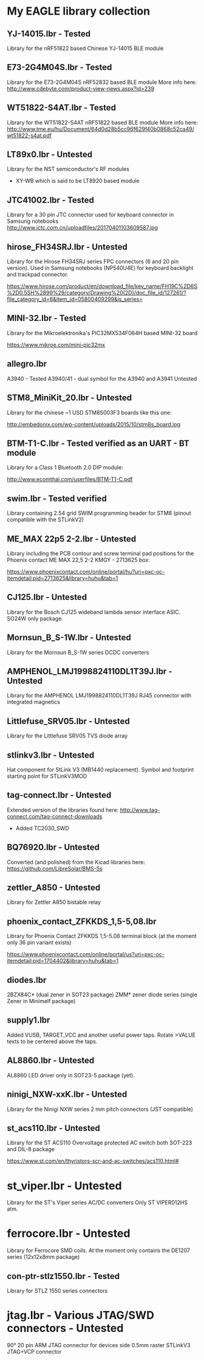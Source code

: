 # My EAGLE library collection

## YJ-14015.lbr - Tested
Library for the nRF51822 based Chinese YJ-14015 BLE module

## E73-2G4M04S.lbr - Tested
Library for the E73-2G4M04S nRF52832 based BLE module 
More info here:
http://www.cdebyte.com/product-view-news.aspx?id=239

## WT51822-S4AT.lbr - Tested
Library for the WT51822-S4AT nRF51822 based BLE module 
More info here:
http://www.tme.eu/hu/Document/64d0d28b5cc96f629f40b0868c52ca49/wt51822-s4at.pdf

## LT89x0.lbr - Untested
Library for the NST semiconductor's RF modules
- XY-WB which is said to be LT8920 based module

## JTC41002.lbr - Tested
Library for a 30 pin JTC connector used for keyboard connector in Samsung notebooks  
http://www.jctc.com.cn/uploadfiles/20170401103609587.jpg

## hirose_FH34SRJ.lbr - Untested
Library for the Hirose FH34SRJ series FPC connectors (6 and 20 pin version). Used in Samsung notebooks (NP540U4E) for keyboard backlight and trackpad connector.

https://www.hirose.com/product/en/download_file/key_name/FH19C%2D6S%2D0.5SH%2899%29/category/Drawing%20(2D)/doc_file_id/127261/?file_category_id=6&item_id=05800409299&is_series=

## MINI-32.lbr - Tested
Library for the Mikroelektronika's PIC32MX534F064H based MINI-32 board

https://www.mikroe.com/mini-pic32mx

## allegro.lbr
A3940 - Tested
A3940/41 - dual symbol for the A3940 and A3941 Untested

## STM8_MiniKit_20.lbr - Untested
Library for the chinese ~1 USD STM8S003F3 boards like this one:

http://embedonix.com/wp-content/uploads/2015/10/stm8s_board.jpg

## BTM-T1-C.lbr - Tested verified as an UART - BT module
Library for a Class 1 Bluetooth 2.0 DIP module:

http://www.ecomthai.com/userfiles/BTM-T1-C.pdf

## swim.lbr - Tested verified
Library containing 2.54 grid SWIM programming header for STM8 (pinout compatible with the STLinkV2)

## ME_MAX 22p5 2-2.lbr - Untested
Library including the PCB contour and screw terminal pad positions for the Phoenix contact ME MAX 22,5 2-2 KMGY - 2713625 box:

https://www.phoenixcontact.com/online/portal/hu?uri=pxc-oc-itemdetail:pid=2713625&library=huhu&tab=1

## CJ125.lbr - Untested
Library for the Bosch CJ125 wideband lambda sensor interface ASIC. SO24W only package.

## Mornsun_B_S-1W.lbr - Untested
Library for the Mornsun B_S-1W series DCDC converters

## AMPHENOL_LMJ1998824110DL1T39J.lbr - Untested
Library for the AMPHENOL LMJ1998824110DL1T39J RJ45 connector with integrated magnetics

## Littlefuse_SRV05.lbr - Untested
Library for the Littlefuse SRV05 TVS diode array

## stlinkv3.lbr - Untested
Hat component for StLink V3 (MB1440 replacement).
Symbol and footprint starting point for STLinkV3MOD

## tag-connect.lbr - Untested
Extended version of the libraries found here:
http://www.tag-connect.com/tag-connect-downloads
 * Added TC2030_SWD
 
## BQ76920.lbr - Untested
Converted (and polished) from the Kicad libraries here: https://github.com/LibreSolar/BMS-5s

## zettler_A850 - Untested
Library for Zettler A850 bistable relay

## phoenix_contact_ZFKKDS_1,5-5,08.lbr
Library for Phoenix Contact ZFKKDS 1,5-5.08 terminal block (at the moment only 36 pin variant exists)

https://www.phoenixcontact.com/online/portal/us?uri=pxc-oc-itemdetail:pid=1704402&library=huhu&tab=1

## diodes.lbr
2BZX84C* (dual zener in SOT23 package)
ZMM* zener diode series (single Zener in Minimelf package)

## supply1.lbr
Added VUSB, TARGET_VCC and another useful power taps. Rotate >VALUE texts to be centered above the taps.

## AL8860.lbr - Untested
AL8860 LED driver only in SOT23-5 package (yet).

## ninigi_NXW-xxK.lbr - Untested
Library for the Ninigi NXW series 2 mm pitch connectors (JST compatible)

## st_acs110.lbr - Untested
Library for the ST ACS110  Overvoltage protected AC switch both SOT-223 and DIL-8 package

https://www.st.com/en/thyristors-scr-and-ac-switches/acs110.html#

# st_viper.lbr - Untested
Library for the ST's Viper series AC/DC converters
Only ST VIPER012HS atm.

# ferrocore.lbr - Untested
Library for Ferrocore SMD coils.
At the moment only contains the DE1207 series (12x12x8mm package)

## con-ptr-stlz1550.lbr - Tested
Library for STLZ 1550 series connectors

# jtag.lbr - Various JTAG/SWD connectors - Untested
90° 20 pin ARM JTAG connector for devices side
0.5mm raster STLinkV3 JTAG+VCP connector 
